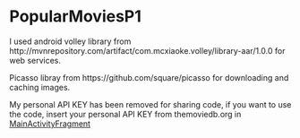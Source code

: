 # PopularMoviesP1

<p>I used android volley library from http://mvnrepository.com/artifact/com.mcxiaoke.volley/library-aar/1.0.0 for web services.</p>
<p>Picasso libray from https://github.com/square/picasso for downloading and caching images.</p>

My personal API KEY has been removed for sharing code, if you want to use the code, insert your personal API KEY from themoviedb.org in [MainActivityFragment](https://github.com/yauma/PopularMoviesP1/blob/master/app/src/main/java/com/example/jaimequeralt/popularmovies/MainActivityFragment.java)

